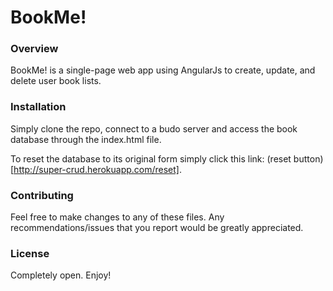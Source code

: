 # BookMe!


### Overview

BookMe! is a single-page web app using AngularJs to create, update, and delete user book lists.


### Installation

Simply clone the repo, connect to a budo server and access the book database through the index.html file.

To reset the database to its original form simply click this link: (reset button)[http://super-crud.herokuapp.com/reset].


### Contributing

Feel free to make changes to any of these files. Any recommendations/issues that you report would be greatly appreciated.


### License

Completely open. Enjoy!
